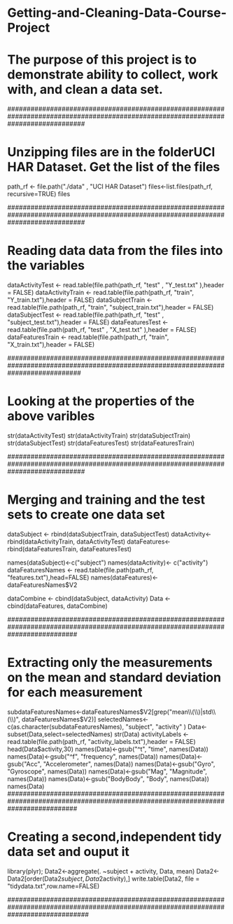 # Getting-and-Cleaning-Data-Course-Project
# The purpose of this project is to demonstrate ability to collect, work with, and clean a data set.

####################################################################################################################################
# Unzipping files are in the folderUCI HAR Dataset. Get the list of the files
path_rf <- file.path("./data" , "UCI HAR Dataset")
files<-list.files(path_rf, recursive=TRUE)
files   

####################################################################################################################################
# Reading data data from the files into the variables
dataActivityTest  <- read.table(file.path(path_rf, "test" , "Y_test.txt" ),header = FALSE)
dataActivityTrain <- read.table(file.path(path_rf, "train", "Y_train.txt"),header = FALSE)
dataSubjectTrain <- read.table(file.path(path_rf, "train", "subject_train.txt"),header = FALSE)
dataSubjectTest  <- read.table(file.path(path_rf, "test" , "subject_test.txt"),header = FALSE)
dataFeaturesTest  <- read.table(file.path(path_rf, "test" , "X_test.txt" ),header = FALSE)
dataFeaturesTrain <- read.table(file.path(path_rf, "train", "X_train.txt"),header = FALSE)

###################################################################################################################################
# Looking at the properties of the above varibles
str(dataActivityTest)
str(dataActivityTrain)
str(dataSubjectTrain)
str(dataSubjectTest)
str(dataFeaturesTest)
str(dataFeaturesTrain)

####################################################################################################################################
# Merging and training and the test sets to create one data set
dataSubject <- rbind(dataSubjectTrain, dataSubjectTest)
dataActivity<- rbind(dataActivityTrain, dataActivityTest)
dataFeatures<- rbind(dataFeaturesTrain, dataFeaturesTest)

names(dataSubject)<-c("subject")
names(dataActivity)<- c("activity")
dataFeaturesNames <- read.table(file.path(path_rf, "features.txt"),head=FALSE)
names(dataFeatures)<- dataFeaturesNames$V2

dataCombine <- cbind(dataSubject, dataActivity)
Data <- cbind(dataFeatures, dataCombine)

##################################################################################################################################
# Extracting only the measurements on the mean and standard deviation for each measurement
subdataFeaturesNames<-dataFeaturesNames$V2[grep("mean\\(\\)|std\\(\\)", dataFeaturesNames$V2)]
selectedNames<-c(as.character(subdataFeaturesNames), "subject", "activity" )
Data<-subset(Data,select=selectedNames)
str(Data)
activityLabels <- read.table(file.path(path_rf, "activity_labels.txt"),header = FALSE) 
head(Data$activity,30)
names(Data)<-gsub("^t", "time", names(Data))
names(Data)<-gsub("^f", "frequency", names(Data))
names(Data)<-gsub("Acc", "Accelerometer", names(Data))
names(Data)<-gsub("Gyro", "Gyroscope", names(Data))
names(Data)<-gsub("Mag", "Magnitude", names(Data))
names(Data)<-gsub("BodyBody", "Body", names(Data))
names(Data)
##################################################################################################################################
# Creating a second,independent tidy data set and ouput it
library(plyr);
Data2<-aggregate(. ~subject + activity, Data, mean)
Data2<-Data2[order(Data2$subject,Data2$activity),]
write.table(Data2, file = "tidydata.txt",row.name=FALSE)

#####################################################################################################################################
